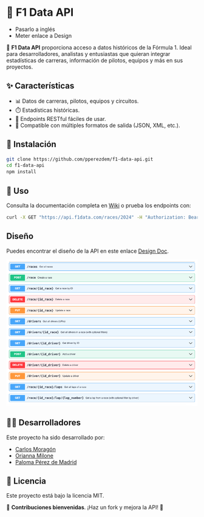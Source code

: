 # 📌 F1 Data API  

- Pasarlo a inglés
- Meter enlace a Design

🚀 **F1 Data API** proporciona acceso a datos históricos de la Fórmula 1. Ideal para desarrolladores, analistas y entusiastas que quieran integrar estadísticas de carreras, información de pilotos, equipos y más en sus proyectos.  


## ✨ Características  
- 📊 Datos de carreras, pilotos, equipos y circuitos.  
- ⏱️ Estadísticas históricas.  
- 🔧 Endpoints RESTful fáciles de usar.  
- 📂 Compatible con múltiples formatos de salida (JSON, XML, etc.).  


## 🚀 Instalación  
```bash
git clone https://github.com/pperezdem/f1-data-api.git  
cd f1-data-api  
npm install 
```


## 🏁 Uso  
Consulta la documentación completa en [Wiki](#) o prueba los endpoints con:  
```bash
curl -X GET "https://api.f1data.com/races/2024" -H "Authorization: Bearer YOUR_API_KEY"
```

## Diseño
Puedes encontrar el diseño de la API en este enlace [Design Doc](Design/design_document.xlsx).

![](img/methods.png)


## 👩‍💻 Desarrolladores  
Este proyecto ha sido desarrollado por:  
- [Carlos Moragón](https://github.com/carlosMoragon)  
- [Orianna Milone](https://github.com/OriannaMilone)  
- [Paloma Pérez de Madrid](https://github.com/PPerezdeMadrid)


## 📜 Licencia  
Este proyecto está bajo la licencia MIT.  

🔗 **Contribuciones bienvenidas**. ¡Haz un fork y mejora la API! 🚀  


